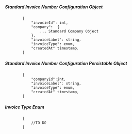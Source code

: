##### Standard Invoice Number Configuration Object
			{
                "invocieId": int,
                "company":  {
					... Standard Company Object
				},
                "invoiceLabel": string,
                "invoiceType": enum,
                "createdAt" timestamp,
			}
            
##### Standard Invoice Number Configuration Persistable Object
			{
            	"companyId":int, 
                "invoiceLabel": string,
                "invoiceType": enum,
                "createdAt" timestamp,
			}

##### Invoice Type Enum
			{
				//TO DO
			}

